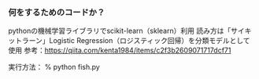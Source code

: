 
### 何をするためのコードか？
pythonの機械学習ライブラリでscikit-learn（sklearn）利用
読み方は「サイキットラーン」Logistic Regression（ロジスティック回帰）を分類モデルとして使用
参考：https://qiita.com/kenta1984/items/c2f3b2609071717dcf71

実行方法：
% python fish.py